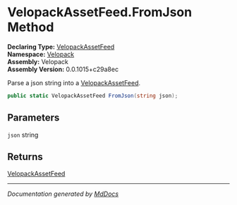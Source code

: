 ﻿<!--  
  <auto-generated>   
    The contents of this file were generated by a tool.  
    Changes to this file may be list if the file is regenerated  
  </auto-generated>   
-->

# VelopackAssetFeed.FromJson Method

**Declaring Type:** [VelopackAssetFeed](../index.md)  
**Namespace:** [Velopack](../../index.md)  
**Assembly:** Velopack  
**Assembly Version:** 0.0.1015+c29a8ec

Parse a json string into a [VelopackAssetFeed](../index.md).

```csharp
public static VelopackAssetFeed FromJson(string json);
```

## Parameters

`json`  string

## Returns

[VelopackAssetFeed](../index.md)

___

*Documentation generated by [MdDocs](https://github.com/ap0llo/mddocs)*
